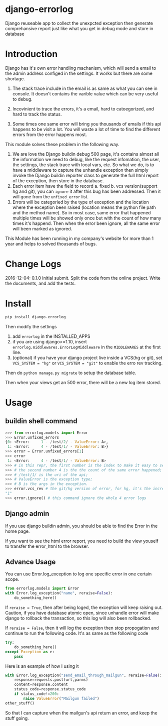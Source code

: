 # django-errorlog
Django reuseable app to collect the unexpcted exception then generate comprehansive report just like what you get in debug mode and store in database

Introduction
============
Django has it's own error handling machanism, which will send a email to the admin address configed in the settings. It works but there are some shortage.

1. The stack trace include in the email is as same as what you can see in console. It doesn't contains the varible value which can be very useful to debug.

2. Incovinient to trace the errors, it's a email, hard to catoegorized, and hard to track the status.
3. Some times one same error will bring you thousands of emails if this api happens to be visit a lot. You will waste a lot of time to find the different errors from the error happens most.

This module solves these problem in the following way.

1. We are love the Django buildin debug 500 page, it's contains almost all the information we need to debug, like the request infomation, the user, the settings, the stack trace with local vars, etc. So what we do, is to have a middleware to capture the unhandle exception then simply invoke the Django buildin reporter class to generate the full html report of the exception, then store in the database.
2. Each error item have the field to record a. fixed b. vcs version(support hg and git), you can `ignore` it after this bug has been addressed. Then it will gone from the `unfixed_error` list.
3. Errors will be categoried by the type of exception and the location where the exception been raised (location means the python file path and the method name). So in most case, same error that happened multiple times will be showed only once but with the count of how many times it's happend. Then when the error been ignore, all the same error will been marked as ignored.

This Module has been running in my company's website for more than 1 year and helps to solved thousands of bugs.

Change Logs
===========
2016-12-04: 0.1.0
Initial submit. Split the code from the online project. Write the documents, and add the tests. 


Install
=======
 
```bash
pip install django-errorlog
```
Then modify the settings
 
1. add `errorlog` in the INSTALLED_APPS  
2. if you are using django>=1.10, insert `errorlog.middlewares.ErrorLogMiddleware` in the `MIDDLEWARES` at the first line.
3. (optional) if you have your django project live inside a VCS(hg or git), set `VCS_SYSTEM = "hg"` or  `VCS_SYSTEM = "git"` to enable the erro rev tracking.

Then do `python manage.py migrate` to setup the database table.

Then when your views get an 500 error, there will be a new log item stored.


Usage
=====
 buildin shell command
------------------
```python
>>> from errorlog.models import Error
>>> Error.unfixed_errors
{0: <Error:     1 - /test/2/ - ValueError: A>,
 1: <Error:     4 - /test/1/ - ValueError: B>}
>>> error = Error.unfixed_errors[1]
>>> error
 1: <Error:     4 - /test/1/ - ValueError: B>
>>> # in this repr, the first number is the index to make it easy to select; 
>>> # the second number 4 is the the count of the same error happened;
>>> # /test/1/ is the uri of the api;
>>> # ValueError is the exception type; 
>>> # B is the args in the exception.
>>> error.vcs_rev # the git/hg version of error, for hg, it's the incremental number that is orderable
"1"
>>> error.ignore() # this command ignore the whole 4 error logs
```

Django admin
------------
If you use django buildin admin, you should be able to find the Error in the home page.

If you want to see the html error report, you need to build the view youself to transfer the error_html to the browser.

Advance Usage
--------------
You can use Error.log_exception to log one specific error in one certain scope. 

```python
from errorlog.models import Error
with Error.log_exception("name", reraise=False):
	do_something_here()

```
If `reraise = True`, then after being loged, the exception will keep raising out. Caution, if you have database atomic open, since unhandle error will make django to rollback the transaction, so this log will also been rollbacked.

If `reraise = False`, then it will log the exception then stop propogation and continue to run the following code. It's as same as the following code

```python
try:
	do_something_here()
except Exception as e:
    pass
```

Here is an example of how I using it

```python
with Error.log_exception("send_email_through_mailgun", reraise=False):
	response=requests.post(url,parms)
	content=response.content
	status_code=response.status_code
	if status_code!=200:
		raise ValueError("Mailgun failed")
other_stuff()
```
So that I can capture when the mailgun's api return an error, and keep the stuff going.